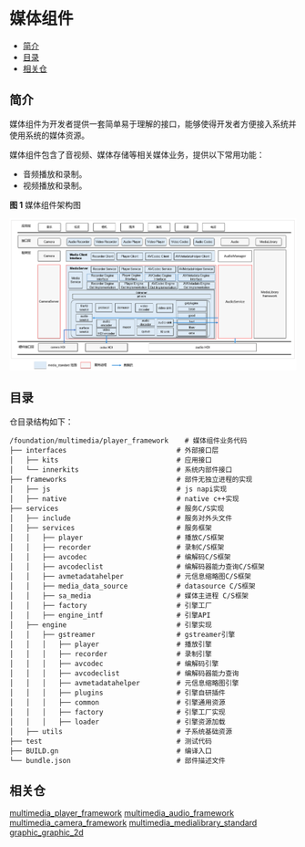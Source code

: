 # 媒体组件<a name="ZH-CN_TOPIC_0000001147574647"></a>

-   [简介](#section1158716411637)
-   [目录](#section161941989596)
-   [相关仓](#section1533973044317)

## 简介<a name="section1158716411637"></a>

媒体组件为开发者提供一套简单易于理解的接口，能够使得开发者方便接入系统并使用系统的媒体资源。

媒体组件包含了音视频、媒体存储等相关媒体业务，提供以下常用功能：

-   音频播放和录制。
-   视频播放和录制。

**图 1**  媒体组件架构图<a name="fig99659301300"></a>


![](figures/zh-cn_image_0000001105973932.png)

## 目录<a name="section161941989596"></a>

仓目录结构如下：

```
/foundation/multimedia/player_framework    # 媒体组件业务代码
├── interfaces                           # 外部接口层
│   ├── kits                             # 应用接口
│   └── innerkits                        # 系统内部件接口
├── frameworks                           # 部件无独立进程的实现
│   ├── js                               # js napi实现
│   ├── native                           # native c++实现
├── services                             # 服务C/S实现
│   ├── include                          # 服务对外头文件
│   ├── services                         # 服务框架
│   │   ├── player                       # 播放C/S框架
│   │   ├── recorder                     # 录制C/S框架
│   │   ├── avcodec                      # 编解码C/S框架
│   │   ├── avcodeclist                  # 编解码器能力查询C/S框架
│   │   ├── avmetadatahelper             # 元信息缩略图C/S框架
│   │   ├── media_data_source            # datasource C/S框架
│   │   ├── sa_media                     # 媒体主进程 C/S框架
│   │   ├── factory                      # 引擎工厂
│   │   ├── engine_intf                  # 引擎API
│   ├── engine                           # 引擎实现
│   │   ├── gstreamer                    # gstreamer引擎
│   │   │   ├── player                   # 播放引擎
│   │   │   ├── recorder                 # 录制引擎
│   │   │   ├── avcodec                  # 编解码引擎
│   │   │   ├── avcodeclist              # 编解码器能力查询
│   │   │   ├── avmetadatahelper         # 元信息缩略图引擎
│   │   │   ├── plugins                  # 引擎自研插件
│   │   │   ├── common                   # 引擎通用资源
│   │   │   ├── factory                  # 引擎工厂实现
│   │   │   ├── loader                   # 引擎资源加载
│   ├── utils                            # 子系统基础资源
├── test                                 # 测试代码
├── BUILD.gn                             # 编译入口
└── bundle.json                          # 部件描述文件
```

## 相关仓<a name="section1533973044317"></a>

[multimedia\_player\_framework](https://gitee.com/openharmony/multimedia_player_framework)
[multimedia\_audio\_framework](https://gitee.com/openharmony/multimedia_audio_framework)
[multimedia\_camera\_framework](https://gitee.com/openharmony/multimedia_camera_framework)
[multimedia\_medialibrary\_standard](https://gitee.com/openharmony/multimedia_medialibrary_standard)
[graphic\_graphic\_2d](https://gitee.com/openharmony/graphic_graphic_2d)
